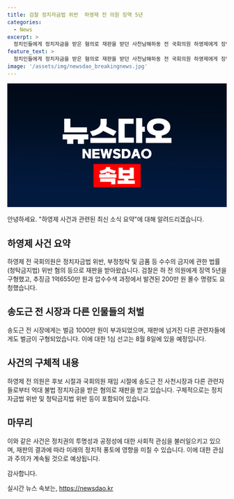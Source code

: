 ```yaml
---
title: 검찰 정치자금법 위반  하영제 전 의원 징역 5년
categories:
  - News
excerpt: >
  정치인들에게 정치자금을 받은 혐의로 재판을 받던 사천남해하동 전 국회의원 하영제에게 징역 5년과 1억6550만 원의 추징금이 구형되었다. 이 외에도 다른 정치인들과 보좌관에게도 벌금이 구형되었으며, 1심 재판은 8월 8일에 열릴 예정이다. 해당 정치인들은 정당의 공천의 공정성과 투명성을 훼손했다는 이유로 구형되었다.
feature_text: >
  정치인들에게 정치자금을 받은 혐의로 재판을 받던 사천남해하동 전 국회의원 하영제에게 징역 5년과 1억6550만 원의 추징금이 구형되었다. 이 외에도 다른 정치인들과 보좌관에게도 벌금이 구형되었으며, 1심 재판은 8월 8일에 열릴 예정이다. 해당 정치인들은 정당의 공천의 공정성과 투명성을 훼손했다는 이유로 구형되었다.
image: '/assets/img/newsdao_breakingnews.jpg'
---
```


<p><img src="/assets/img/newsdao_breakingnews.jpg" alt="pcversion 속보" /></p>

<p>안녕하세요. "하영제 사건과 관련된 최신 소식 요약"에 대해 알려드리겠습니다.</p>

<h2>하영제 사건 요약</h2>

<p data-ke-size="size16">하영제 전 국회의원은 정치자금법 위반, 부정청탁 및 금품 등 수수의 금지에 관한 법률(청탁금지법) 위반 혐의 등으로 재판을 받아왔습니다. 검찰은 하 전 의원에게 징역 5년을 구형했고, 추징금 1억6550만 원과 압수수색 과정에서 발견된 200만 원 몰수 명령도 요청했습니다.</p>

<h2>송도근 전 시장과 다른 인물들의 처벌</h2>

<p data-ke-size="size16">송도근 전 시장에게는 벌금 1000만 원이 부과되었으며, 재판에 넘겨진 다른 관련자들에게도 벌금이 구형되었습니다. 이에 대한 1심 선고는 8월 8일에 있을 예정입니다.</p>

<h2>사건의 구체적 내용</h2>

<p data-ke-size="size16">하영제 전 의원은 후보 시절과 국회의원 재임 시절에 송도근 전 사천시장과 다른 관련자들로부터 억대 불법 정치자금을 받은 혐의로 재판을 받고 있습니다. 구체적으로는 정치자금법 위반 및 청탁금지법 위반 등이 포함되어 있습니다.</p>

<h2>마무리</h2>

<p data-ke-size="size16">이와 같은 사건은 정치권의 투명성과 공정성에 대한 사회적 관심을 불러일으키고 있으며, 재판의 결과에 따라 미래의 정치적 풍토에 영향을 미칠 수 있습니다. 이에 대한 관심과 주의가 계속될 것으로 예상됩니다.</p>

<p>감사합니다.</p>
실시간 뉴스 속보는, <a href="https://newsdao.kr" rel="dofollow">https://newsdao.kr</a>


